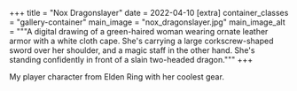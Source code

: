 +++
title = "Nox Dragonslayer"
date = 2022-04-10
[extra]
container_classes = "gallery-container"
main_image = "nox_dragonslayer.jpg"
main_image_alt = """A digital drawing of a green-haired woman wearing ornate
leather armor with a white cloth cape. She's carrying a large corkscrew-shaped
sword over her shoulder, and a magic staff in the other hand. She's standing
confidently in front of a slain two-headed dragon."""
+++

My player character from Elden Ring with her coolest gear.
